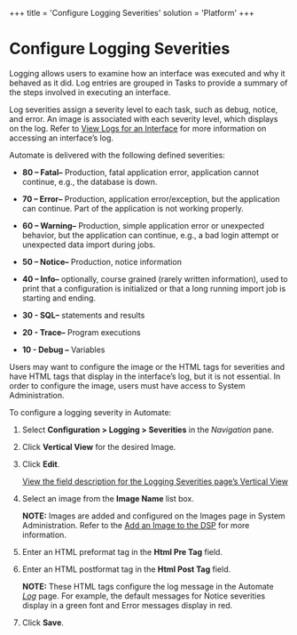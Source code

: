 +++
title = 'Configure Logging Severities'
solution = 'Platform'
+++

# Configure Logging Severities

Logging allows users to examine how an interface was executed and why it
behaved as it did. Log entries are grouped in Tasks to provide a summary
of the steps involved in executing an interface.

Log severities assign a severity level to each task, such as debug,
notice, and error. An image is associated with each severity level,
which displays on the log. Refer to [View Logs for an
Interface](View_Logs_for_an_Interface) for more information on
accessing an interface’s log.

Automate is delivered with the following defined severities:

  - **80 – Fatal–** Production, fatal application error, application
    cannot continue, e.g., the database is down.

<!-- end list -->

  - **70 – Error–** Production, application error/exception, but the
    application can continue. Part of the application is not working
    properly.

<!-- end list -->

  - **60 – Warning–** Production, simple application error or unexpected
    behavior, but the application can continue, e.g., a bad login
    attempt or unexpected data import during jobs.

<!-- end list -->

  - **50 – Notice–** Production, notice information

<!-- end list -->

  - **40 – Info–** optionally, course grained (rarely written
    information), used to print that a configuration is initialized or
    that a long running import job is starting and ending.

<!-- end list -->

  - **30 - SQL–** statements and results

<!-- end list -->

  - **20 - Trace–** Program executions

<!-- end list -->

  - **10 - Debug –** Variables

Users may want to configure the image or the HTML tags for severities
and have HTML tags that display in the interface’s log, but it is not
essential. In order to configure the image, users must have access to
System Administration.

To configure a logging severity in Automate:

1.  Select **Configuration \> Logging \> Severities** in the
    *Navigation* pane.

2.  Click **Vertical View** for the desired Image.

3.  Click **Edit**.
    
    [View the field description for the Logging Severities page’s
    Vertical
    View](../Page_Desc/Logging_Severities#LoggingSeveritiesV)

4.  Select an image from the **Image Name** list box.
    
    **NOTE:** Images are added and configured on the Images page in
    System Administration. Refer to the [Add an Image to the
    DSP](../../Sys_Admin/Use_Cases/Add%20an%20Image%20to%20the%20DSP)
    for more information.

5.  Enter an HTML preformat tag in the **Html Pre Tag** field.

6.  Enter an HTML postformat tag in the **Html Post Tag** field.
    
    **NOTE:** These HTML tags configure the log message in the Automate
    *[Log](../Page_Desc/Log)* page. For example, the default
    messages for Notice severities display in a green font and Error
    messages display in red.

7.  Click **Save**.
